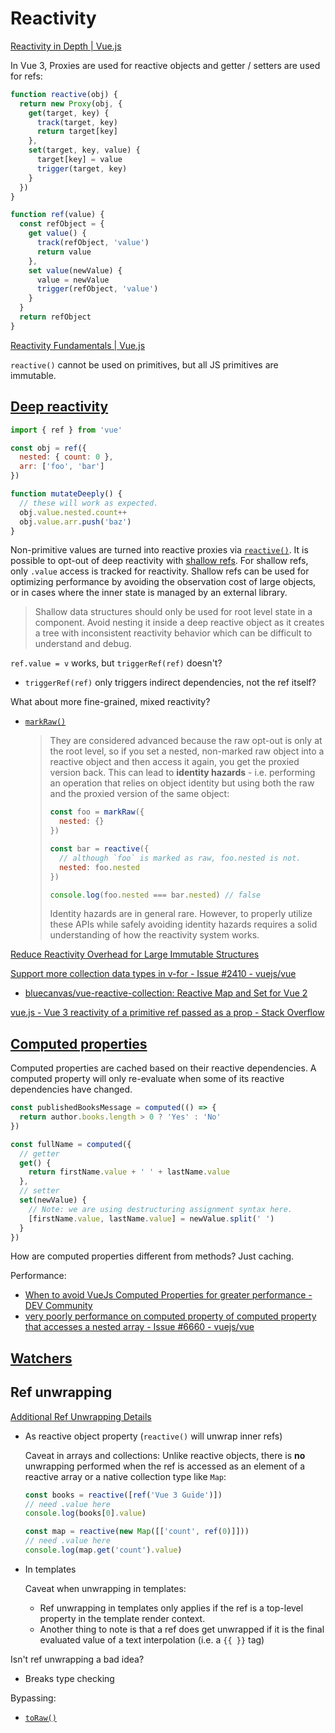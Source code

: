 # Reactivity
[Reactivity in Depth | Vue.js](https://vuejs.org/guide/extras/reactivity-in-depth.html)

In Vue 3, Proxies are used for reactive objects and getter / setters are used for refs:
```js
function reactive(obj) {
  return new Proxy(obj, {
    get(target, key) {
      track(target, key)
      return target[key]
    },
    set(target, key, value) {
      target[key] = value
      trigger(target, key)
    }
  })
}

function ref(value) {
  const refObject = {
    get value() {
      track(refObject, 'value')
      return value
    },
    set value(newValue) {
      value = newValue
      trigger(refObject, 'value')
    }
  }
  return refObject
}
```

[Reactivity Fundamentals | Vue.js](https://vuejs.org/guide/essentials/reactivity-fundamentals.html)

`reactive()` cannot be used on primitives, but all JS primitives are immutable.

## [Deep reactivity](https://vuejs.org/guide/essentials/reactivity-fundamentals.html#deep-reactivity)
```js
import { ref } from 'vue'

const obj = ref({
  nested: { count: 0 },
  arr: ['foo', 'bar']
})

function mutateDeeply() {
  // these will work as expected.
  obj.value.nested.count++
  obj.value.arr.push('baz')
}
```
Non-primitive values are turned into reactive proxies via [`reactive()`](https://vuejs.org/guide/essentials/reactivity-fundamentals.html#reactive). It is possible to opt-out of deep reactivity with [shallow refs](https://vuejs.org/api/reactivity-advanced.html#shallowref). For shallow refs, only `.value` access is tracked for reactivity. Shallow refs can be used for optimizing performance by avoiding the observation cost of large objects, or in cases where the inner state is managed by an external library.

> Shallow data structures should only be used for root level state in a component. Avoid nesting it inside a deep reactive object as it creates a tree with inconsistent reactivity behavior which can be difficult to understand and debug.

`ref.value = v` works, but `triggerRef(ref)` doesn't?
- `triggerRef(ref)` only triggers indirect dependencies, not the ref itself?

What about more fine-grained, mixed reactivity?
- [`markRaw()`](https://vuejs.org/api/reactivity-advanced.html#markraw)

  > They are considered advanced because the raw opt-out is only at the root level, so if you set a nested, non-marked raw object into a reactive object and then access it again, you get the proxied version back. This can lead to **identity hazards** \- i.e. performing an operation that relies on object identity but using both the raw and the proxied version of the same object:
  > 
  > ```js
  > const foo = markRaw({
  >   nested: {}
  > })
  > 
  > const bar = reactive({
  >   // although `foo` is marked as raw, foo.nested is not.
  >   nested: foo.nested
  > })
  > 
  > console.log(foo.nested === bar.nested) // false
  > ```
  > Identity hazards are in general rare. However, to properly utilize these APIs while safely avoiding identity hazards requires a solid understanding of how the reactivity system works.

[Reduce Reactivity Overhead for Large Immutable Structures](https://vuejs.org/guide/best-practices/performance.html#reduce-reactivity-overhead-for-large-immutable-structures)

[Support more collection data types in v-for - Issue #2410 - vuejs/vue](https://github.com/vuejs/vue/issues/2410)
- [bluecanvas/vue-reactive-collection: Reactive Map and Set for Vue 2](https://github.com/bluecanvas/vue-reactive-collection)

[vue.js - Vue 3 reactivity of a primitive ref passed as a prop - Stack Overflow](https://stackoverflow.com/questions/75297576/vue-3-reactivity-of-a-primitive-ref-passed-as-a-prop)

## [Computed properties](https://vuejs.org/guide/essentials/computed)
Computed properties are cached based on their reactive dependencies. A computed property will only re-evaluate when some of its reactive dependencies have changed.

```js
const publishedBooksMessage = computed(() => {
  return author.books.length > 0 ? 'Yes' : 'No'
})

const fullName = computed({
  // getter
  get() {
    return firstName.value + ' ' + lastName.value
  },
  // setter
  set(newValue) {
    // Note: we are using destructuring assignment syntax here.
    [firstName.value, lastName.value] = newValue.split(' ')
  }
})
```

How are computed properties different from methods? Just caching.

Performance:
- [When to avoid VueJs Computed Properties for greater performance - DEV Community](https://dev.to/pecus/when-to-avoid-vuejs-computed-properties-for-greater-performance-5anj)
- [very poorly performance on computed property of computed property that accesses a nested array - Issue #6660 - vuejs/vue](https://github.com/vuejs/vue/issues/6660)

## [Watchers](https://vuejs.org/guide/essentials/watchers.html)

## Ref unwrapping
[Additional Ref Unwrapping Details](https://vuejs.org/guide/essentials/reactivity-fundamentals.html#additional-ref-unwrapping-details)

- As reactive object property (`reactive()` will unwrap inner refs)
  
  Caveat in arrays and collections: Unlike reactive objects, there is **no** unwrapping performed when the ref is accessed as an element of a reactive array or a native collection type like `Map`:
  ```js
  const books = reactive([ref('Vue 3 Guide')])
  // need .value here
  console.log(books[0].value)

  const map = reactive(new Map([['count', ref(0)]]))
  // need .value here
  console.log(map.get('count').value)
  ```

- In templates

  Caveat when unwrapping in templates​:
  - Ref unwrapping in templates only applies if the ref is a top-level property in the template render context.
  - Another thing to note is that a ref does get unwrapped if it is the final evaluated value of a text interpolation (i.e. a `{{ }}` tag)

Isn't ref unwrapping a bad idea?
- Breaks type checking

Bypassing:
- [`toRaw()`](https://vuejs.org/api/reactivity-advanced.html#toraw)